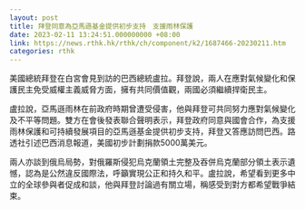 ```yaml
---
layout: post
title: 拜登同意為亞馬遜基金提供初步支持　支援雨林保護
date: 2023-02-11 13:24:51.000000000 +08:00
link: https://news.rthk.hk/rthk/ch/component/k2/1687466-20230211.htm
categories: rthk
---
```


美國總統拜登在白宮會見到訪的巴西總統盧拉。拜登說，兩人在應對氣候變化和保護民主免受威權主義威脅方面，擁有共同價值觀，兩國必須繼續捍衛民主。

盧拉說，亞馬遜雨林在前政府時期曾遭受侵害，他與拜登可共同努力應對氣候變化及不平等問題。雙方在會後發表聯合聲明表示，拜登政府同意與國會合作，為支援雨林保護和可持續發展項目的亞馬遜基金提供初步支持，拜登又答應訪問巴西。路透社引述巴西消息報道，美國初步計劃捐款5000萬美元。

兩人亦談到俄烏局勢，對俄羅斯侵犯烏克蘭領土完整及吞併烏克蘭部分領土表示遺憾，認為是公然違反國際法，呼籲實現公正和持久和平。盧拉說，希望看到更多中立的全球參與者促成和談，他與拜登討論過有關立場，稱感受到對方都希望戰爭結束。
